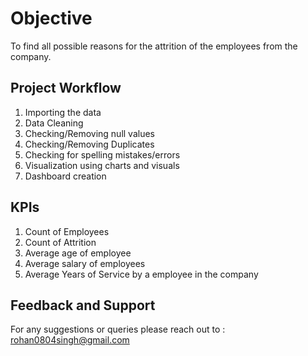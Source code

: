 # Objective
To find all possible reasons for the attrition of the employees from the company.

## Project Workflow
1) Importing the data
2) Data Cleaning
3) Checking/Removing null values
4) Checking/Removing Duplicates
5) Checking for spelling mistakes/errors
6) Visualization using charts and visuals
7) Dashboard creation

## KPIs
1) Count of Employees
2) Count of Attrition
3) Average age of employee
4) Average salary of employees
5) Average Years of Service by a employee in the company

## Feedback and Support
For any suggestions or queries please reach out to : rohan0804singh@gmail.com


